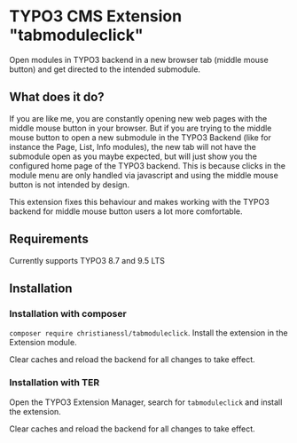 # TYPO3 CMS Extension "tabmoduleclick"
Open modules in TYPO3 backend in a new browser tab (middle mouse button) and get directed to the intended submodule.

## What does it do?

If you are like me, you are constantly opening new web pages with the middle mouse button in your browser.
But if you are trying to the middle mouse button to open a new submodule in the TYPO3 Backend (like for instance the Page, List, Info modules), the new tab will not have the submodule open as you maybe expected, but will just show you the configured home page of the TYPO3 backend.
This is because clicks in the module menu are only handled via javascript and using the middle mouse button is not intended by design.

This extension fixes this behaviour and makes working with the TYPO3 backend for middle mouse button users a lot more comfortable.

## Requirements

Currently supports TYPO3 8.7 and 9.5 LTS

## Installation

### Installation with composer

`composer require christianessl/tabmoduleclick`. 
Install the extension in the Extension module.

Clear caches and reload the backend for all changes to take effect.

### Installation with TER

Open the TYPO3 Extension Manager, search for `tabmoduleclick` and install the extension.

Clear caches and reload the backend for all changes to take effect.
